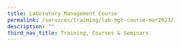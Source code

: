 ```yaml
---
title: Laboratory Management Course
permalink: /services/training/lab-mgt-course-mar2023/
description: ""
third_nav_title: Training, Courses & Seminars
---
```

